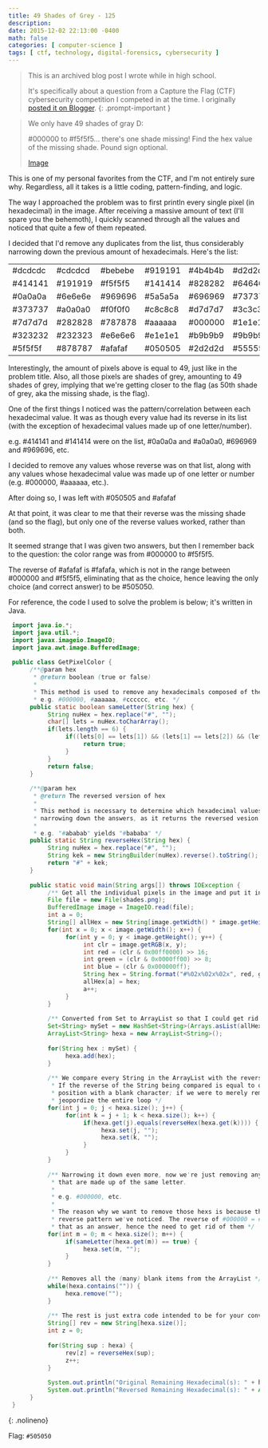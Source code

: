 ```yaml
---
title: 49 Shades of Grey - 125
description: 
date: 2015-12-02 22:13:00 -0400
math: false
categories: [ computer-science ]
tags: [ ctf, technology, digital-forensics, cybersecurity ]
---
```

> This is an archived blog post I wrote while in high school.
> 
> It's specifically about a question from a Capture the Flag (CTF) cybersecurity competition I competed in at the time. I originally [posted it on Blogger](https://lynkos420.blogspot.com/2015/12/49-shades-of-grey-125.html).
{: .prompt-important }

> We only have 49 shades of gray D:
>
> #000000 to #f5f5f5... there's one shade missing! Find the hex value of the missing shade. Pound sign optional.
>
> [Image](https://imgur.com/moVmzyy)

This is one of my personal favorites from the CTF, and I'm not entirely sure why. Regardless, all it takes is a little coding, pattern-finding, and logic.

The way I approached the problem was to first println every single pixel (in hexadecimal) in the image. After receiving a massive amount of text (I'll spare you the behemoth), I quickly scanned through all the values and noticed that quite a few of them repeated.

I decided that I'd remove any duplicates from the list, thus considerably narrowing down the previous amount of hexadecimals. Here's the list:

|         |         |         |         |         |         |         |
| ------- | ------- | ------- | ------- | ------- | ------- | ------- |
| #dcdcdc | #cdcdcd | #bebebe | #919191 | #4b4b4b | #d2d2d2 | #c3c3c3 |
| #414141 | #191919 | #f5f5f5 | #141414 | #828282 | #646464 | #a5a5a5 |
| #0a0a0a | #6e6e6e | #969696 | #5a5a5a | #696969 | #737373 | #464646 |
| #373737 | #a0a0a0 | #f0f0f0 | #c8c8c8 | #d7d7d7 | #3c3c3c | #ebebeb |
| #7d7d7d | #282828 | #787878 | #aaaaaa | #000000 | #1e1e1e | #8c8c8c |
| #323232 | #232323 | #e6e6e6 | #e1e1e1 | #b9b9b9 | #9b9b9b | #b4b4b4 |
| #5f5f5f | #878787 | #afafaf | #050505 | #2d2d2d | #555555 | #0f0f0f |

Interestingly, the amount of pixels above is equal to 49, just like in the problem title. Also, all those pixels are shades of grey, amounting to 49 shades of grey, implying that we're getting closer to the flag (as 50th shade of grey, aka the missing shade, is the flag).

One of the first things I noticed was the pattern/correlation between each hexadecimal value. It was as though every value had its reverse in its list (with the exception of hexadecimal values made up of one letter/number).

e.g. #414141 and #141414 were on the list, #0a0a0a and #a0a0a0, #696969 and #969696, etc.

I decided to remove any values whose reverse was on that list, along with any values whose hexadecimal value was made up of one letter or number (e.g. #000000, #aaaaaa, etc.).

After doing so, I was left with #050505 and #afafaf

At that point, it was clear to me that their reverse was the missing shade (and so the flag), but only one of the reverse values worked, rather than both.

It seemed strange that I was given two answers, but then I remember back to the question: the color range was from #000000 to #f5f5f5.

The reverse of #afafaf is #fafafa, which is not in the range between #000000 and #f5f5f5, eliminating that as the choice, hence leaving the only choice (and correct answer) to be #505050.

For reference, the code I used to solve the problem is below; it's written in Java.

```java
 import java.io.*;  
 import java.util.*;  
 import javax.imageio.ImageIO;  
 import java.awt.image.BufferedImage;  
   
 public class GetPixelColor {  
      /**@param hex  
       * @return boolean (true or false)  
       *   
       * This method is used to remove any hexadecimals composed of the same letter  
       * e.g. #000000, #aaaaaa, #cccccc, etc. */  
      public static boolean sameLetter(String hex) {  
           String nuHex = hex.replace("#", "");  
           char[] lets = nuHex.toCharArray();  
           if(lets.length == 6) {  
                if((lets[0] == lets[1]) && (lets[1] == lets[2]) && (lets[2] == lets[3]) && (lets[3] == lets[4]) && (lets[4] == lets[5])) {  
                     return true;  
                }  
           }  
           return false;  
      }  
        
      /**@param hex  
       * @return The reversed version of hex  
       *   
       * This method is necessary to determine which hexadecimal values to remove, thus ultimately  
       * narrowing down the answers, as it returns the reversed vesion of the parameter  
       *   
       * e.g. "#ababab" yields "#bababa" */  
      public static String reverseHex(String hex) {  
           String nuHex = hex.replace("#", "");  
           String kek = new StringBuilder(nuHex).reverse().toString();  
           return "#" + kek;  
      }  
        
      public static void main(String args[]) throws IOException {  
           /** Get all the individual pixels in the image and put it into an array */  
           File file = new File(shades.png);  
           BufferedImage image = ImageIO.read(file);  
           int a = 0;  
           String[] allHex = new String[image.getWidth() * image.getHeight()];  
           for(int x = 0; x < image.getWidth(); x++) {  
                for(int y = 0; y < image.getHeight(); y++) {  
                     int clr = image.getRGB(x, y);  
                     int red = (clr & 0x00ff0000) >> 16;  
                     int green = (clr & 0x0000ff00) >> 8;  
                     int blue = (clr & 0x000000ff);  
                     String hex = String.format("#%02x%02x%02x", red, green, blue); // RBG -> Hexadecimal  
                     allHex[a] = hex;  
                     a++;  
                }  
           }  
             
           /** Converted from Set to ArrayList so that I could get rid of any duplicate values */  
           Set<String> mySet = new HashSet<String>(Arrays.asList(allHex));  
           ArrayList<String> hexa = new ArrayList<String>();  
             
           for(String hex : mySet) {  
                hexa.add(hex);  
           }  
                                 
           /** We compare every String in the ArrayList with the reverse of the rest of the Strings.  
            * If the reverse of the String being compared is equal to other String, we replace its  
            * position with a blank character; if we were to merely remove the Strings, it'd  
            * jeopordize the entire loop */  
           for(int j = 0; j < hexa.size(); j++) {  
                for(int k = j + 1; k < hexa.size(); k++) {  
                     if(hexa.get(j).equals(reverseHex(hexa.get(k)))) {  
                          hexa.set(j, "");  
                          hexa.set(k, "");  
                     }  
                }  
           }  
             
           /** Narrowing it down even more, now we're just removing any of the hexadecimals  
            * that are made up of the same letter.  
            *   
            * e.g. #000000, etc.  
            *   
            * The reason why we want to remove those hexs is because they don't fit the general  
            * reverse pattern we've noticed. The reverse of #000000 = #000000, thus eliminating  
            * that as an answer, hence the need to get rid of them */  
           for(int m = 0; m < hexa.size(); m++) {  
                if(sameLetter(hexa.get(m)) == true) {  
                     hexa.set(m, "");  
                }  
           }  
                       
           /** Removes all the (many) blank items from the ArrayList */  
           while(hexa.contains("")) {  
                hexa.remove("");  
           }  
             
           /** The rest is just extra code intended to be for your convenience */  
           String[] rev = new String[hexa.size()];  
           int z = 0;  
             
           for(String sup : hexa) {  
                rev[z] = reverseHex(sup);  
                z++;  
           }  
             
           System.out.println("Original Remaining Hexadecimal(s): " + hexa);  
           System.out.println("Reversed Remaining Hexadecimal(s): " + Arrays.toString(rev));  
      }  
 }
```
{: .nolineno}

Flag: `#505050`